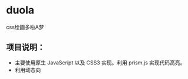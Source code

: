 
# duola
css绘画多啦A梦


项目说明：
-------
* 主要使用原生 JavaScript 以及 CSS3 实现。利用 prism.js 实现代码高亮。
* 利用动态向<style>标签添加样式以及`<pre>`标签添加文本，模拟绘制机器猫的过程。
